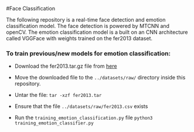 #Face Classification 

The following repository is a real-time face detection and emotion classification model. The face detection is powered by MTCNN and openCV. The emotion classification model is a built on an CNN architecture called VGGFace with weights trained on the fer2013 dataset. 

### To train previous/new models for emotion classification:

* Download the fer2013.tar.gz file from [here](https://www.kaggle.com/c/challenges-in-representation-learning-facial-expression-recognition-challenge/data)

* Move the downloaded file to the `../datasets/raw/` directory inside this repository.

* Untar the file:
`tar -xzf fer2013.tar`

* Ensure that the file `../datasets/raw/fer2013.csv` exists

* Run the `training_emotion_classification.py` file
`python3 training_emotion_classifier.py`

